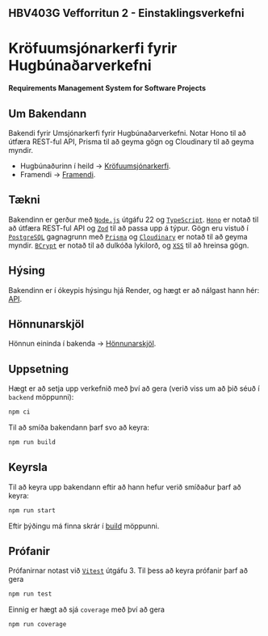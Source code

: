 ## HBV403G Vefforritun 2 - Einstaklingsverkefni
# Kröfuumsjónarkerfi fyrir Hugbúnaðarverkefni
#### Requirements Management System for Software Projects

## Um Bakendann
Bakendi fyrir Umsjónarkerfi fyrir Hugbúnaðarverkefni. Notar Hono til að útfæra REST-ful API, Prisma til að geyma gögn og Cloudinary til að geyma myndir. 
* Hugbúnaðurinn í heild → [Kröfuumsjónarkerfi](../README.md).
* Framendi → [Framendi](../frontend/README.md).

## Tækni
Bakendinn er gerður með [`Node.js`](https://nodejs.org/en) útgáfu 22 og [`TypeScript`](https://www.typescriptlang.org/). [`Hono`](https://hono.dev/) er notað til að útfæra REST-ful API og [`Zod`](https://zod.dev/) til að passa upp á týpur. Gögn eru vistuð í [`PostgreSQL`](https://www.postgresql.org/) gagnagrunn með [`Prisma`](https://www.prisma.io/) og [`Cloudinary`](https://cloudinary.com/) er notað til að geyma myndir. [`BCrypt`](https://www.npmjs.com/package/bcrypt) er notað til að dulkóða lykilorð, og [`XSS`](https://www.npmjs.com/package/xss) til að hreinsa gögn.

## Hýsing
Bakendinn er í ókeypis hýsingu hjá Render, og hægt er að nálgast hann hér: [API](https://hbv403g-vef2-ev2-pls.onrender.com).

## Hönnunarskjöl
Hönnun eininda í bakenda → [Hönnunarskjöl](designDocs/design.md).

## Uppsetning
Hægt er að setja upp verkefnið með því að gera (verið viss um að þið séuð í `backend` möppunni):
```bash
npm ci
```
Til að smíða bakendann þarf svo að keyra:
```bash
npm run build
```

## Keyrsla
Til að keyra upp bakendann eftir að hann hefur verið smíðaður þarf að keyra:
```bash
npm run start
```

Eftir þýðingu má finna skrár í [build](build/) möppunni.

## Prófanir
Prófanirnar notast við [`Vitest`](https://vitest.dev/) útgáfu 3.
Til þess að keyra prófanir þarf að gera 
```bash
npm run test
```
Einnig er hægt að sjá `coverage` með því að gera
```bash
npm run coverage
```
